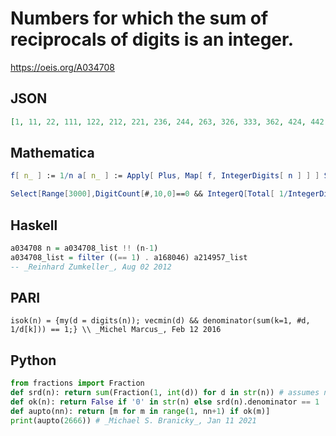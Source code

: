 # Numbers for which the sum of reciprocals of digits is an integer\.
https://oeis.org/A034708
## JSON
```JSON
[1, 11, 22, 111, 122, 212, 221, 236, 244, 263, 326, 333, 362, 424, 442, 623, 632, 1111, 1122, 1212, 1221, 1236, 1244, 1263, 1326, 1333, 1362, 1424, 1442, 1623, 1632, 2112, 2121, 2136, 2144, 2163, 2211, 2222, 2316, 2361, 2414, 2441, 2488, 2613, 2631, 2666]
```
## Mathematica
```Mathematica
f[ n_ ] := 1/n a[ n_ ] := Apply[ Plus, Map[ f, IntegerDigits[ n ] ] ] Select[ Range[ 1000 ], FreeQ[ IntegerDigits[ # ], 0 ] && IntegerQ[ a [ # ] ] & ] (* _Santi Spadaro_, Oct 13 2001 *)
```
```Mathematica
Select[Range[3000],DigitCount[#,10,0]==0 && IntegerQ[Total[ 1/IntegerDigits[#]]]&] (* _Harvey P. Dale_, May 06 2012 *)
```
## Haskell
```Haskell
a034708 n = a034708_list !! (n-1)
a034708_list = filter ((== 1) . a168046) a214957_list
-- _Reinhard Zumkeller_, Aug 02 2012
```
## PARI
```PARI
isok(n) = {my(d = digits(n)); vecmin(d) && denominator(sum(k=1, #d, 1/d[k])) == 1;} \\ _Michel Marcus_, Feb 12 2016
```
## Python
```Python
from fractions import Fraction
def srd(n): return sum(Fraction(1, int(d)) for d in str(n)) # assumes no 0's
def ok(n): return False if '0' in str(n) else srd(n).denominator == 1
def aupto(nn): return [m for m in range(1, nn+1) if ok(m)]
print(aupto(2666)) # _Michael S. Branicky_, Jan 11 2021
```
